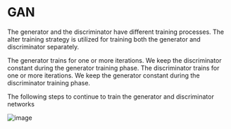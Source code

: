 # GAN

The generator and the discriminator have different training processes. The alter training strategy is utilized for training both the generator and discriminator separately.

The generator trains for one or more iterations. We keep the discriminator constant during the generator training phase.
The discriminator trains for one or more iterations. We keep the generator constant during the discriminator training phase.

The following steps to continue to train the generator and discriminator networks

![image](https://github.com/BhatiaDivtej/Generative-Adversarial-Networks/assets/78818872/224f98ee-a10e-425f-b2ce-285240af8c0c)
